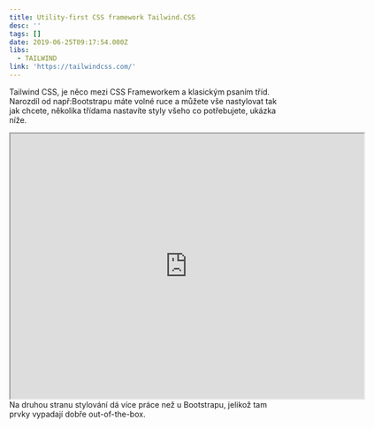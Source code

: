 ```yaml
---
title: Utility-first CSS framework Tailwind.CSS
desc: ''
tags: []
date: 2019-06-25T09:17:54.000Z
libs:
  - TAILWIND
link: 'https://tailwindcss.com/'
---
```


Tailwind CSS, je něco mezi CSS Frameworkem a klasickým psaním tříd.
Narozdíl od např:Bootstrapu máte volné ruce a můžete vše nastylovat tak jak chcete, několika třídama nastavíte styly všeho co potřebujete, ukázka níže.

<div class="overflow-x-scroll">
<iframe src="https://tailwindcss.com//workflow-animation" class="border-0 mx-auto overflow-x-scroll w-full" style="width:40rem; height: 30rem;"></iframe>
</div>
Na druhou stranu stylování dá více práce než u Bootstrapu, jelikož tam prvky vypadají dobře out-of-the-box.

